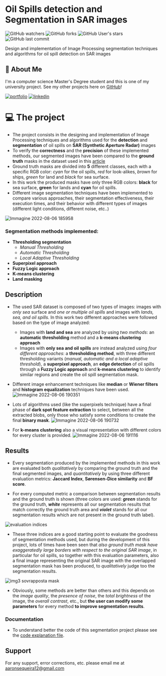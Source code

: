 # Oil Spills detection and Segmentation in SAR images


![GitHub watchers](https://img.shields.io/github/watchers/d-elicio/Oil-Spill-Detection-in-SAR-images?style=social)
![GitHub forks](https://img.shields.io/github/forks/d-elicio/Oil-Spill-Detection-in-SAR-images?style=social)
![GitHub User's stars](https://img.shields.io/github/stars/d-elicio?style=social)
![GitHub last commit](https://img.shields.io/github/last-commit/d-elicio/Oil-Spill-Detection-in-SAR-images)

Design and implementation of Image Processing segmentation
techniques and algorithms for oil spill detection on SAR images
## 🚀 About Me
I'm a computer science Master's Degree student and this is one of my university project. 
See my other projects here on [GitHub](https://github.com/d-elicio)!

[![portfolio](https://img.shields.io/badge/my_portfolio-000?style=for-the-badge&logo=ko-fi&logoColor=white)](https://d-elicio.github.io)
[![linkedin](https://img.shields.io/badge/linkedin-0A66C2?style=for-the-badge&logo=linkedin&logoColor=white)](https://www.linkedin.com/in/domenico-elicio/)


# 💻 The project

- The project consists in the designing and implementation of Image Processing techniques and algorithms used for the **detection** and **segmentation** of oil spills on **SAR (Synthetic Aperture Radar)** images
- To verify the **correctness** and the **precision** of these implemented methods, our segmented images have been compared to the **ground truth** masks in the dataset used in this [article](https://www.researchgate.net/publication/334715725_Oil_Spill_Identification_from_Satellite_Images_Using_Deep_Neural_Networks)
- Ground truth masks are divided into **5** different classes, each with a specific RGB color: *cyan* for the oil spills, *red* for look-alikes, *brown* for ships, *green* for land and *black* for sea surface.  
- In this work the produced masks have only three RGB colors: **black** for sea surface, **green** for lands and **cyan** for oil spills.
- Different image segmentation techniques have been implemented to compare various approaches, their segmentation effectiveness, their execution times, and their behavior with different types of images (different light conditions, different noise, etc..)

![Immagine 2022-08-06 185958](https://user-images.githubusercontent.com/96207365/183258716-74fe57a6-8c97-4d98-97e3-ff2ea7b8d79a.jpg)

### Segmentation methods implemented:
- **Thresholding segmentation**
    - *Manual Thresholding*
    - *Automatic Thresholding*
    - *Local Adaptive Thresholding*
- **Superpixel approach**
- **Fuzzy Logic approach**
- **K-means clustering**
- **Land masking**  

## Description

- The used SAR dataset is composed of two types of images: images with *only sea* surface and *one or multiple oil spills* and images with *lands, sea, and oil spills.* In this work two different approaches were followed based on the type of image analyzed:
    - Images with **land and sea** are analyzed by using *two methods*: an **automatic thresholding** method and a **k-means clustering approach**
    - Images with **only sea and oil spills** are instead analyzed using *four different approaches*: a **thresholding method**, with three different thresholding variants (*manual, automatic and a local adaptive threshold*), a **superpixel approach**, an **edge detection** of oil spills through a **Fuzzy Logic approach** and **k-means clustering** to identify similar regions and create the oil spill segmentation mask.

- Different image enhancement techniques like **median** or **Wiener filters** and **histogram equalization** techniques have been used.
![Immagine 2022-08-06 190351](https://user-images.githubusercontent.com/96207365/183258816-0881c834-f437-41d3-a101-a8582dba555a.jpg)

- Lots of algorithms used (like the superpixels technique) have a final phase of **dark spot feature extraction** to select, between all the extracted blobs, only those who satisfy some conditions to create the final **binary mask**.
![Immagine 2022-08-06 190732](https://user-images.githubusercontent.com/96207365/183258954-a0a04656-32d4-42a1-9884-b0668dc1b379.jpg)

- For **k-means clustering** also a visual representation with different colors for every cluster is provided.
![Immagine 2022-08-06 191116](https://user-images.githubusercontent.com/96207365/183259085-7a9be686-348b-4d3c-b775-c34ce0133a80.jpg)


## Results
- Every segmentation produced by the implemented methods in this work are evaluated both *qualitatively* by comparing the ground truth and the final segmented images, and *quantitatively* by using three different evaluation metrics: **Jaccard Index**, **Sørensen-Dice similarity** and **BF score**. 

- For every computed metric a comparison between segmentation results and the ground truth is shown (three colors are used: ***green*** stands for the ground truth, ***white*** represents all our segmentation results that match correctly the ground truth area and ***violet*** stands for all our segmentation results which are not present in the ground truth label).

![evaluation indices](https://user-images.githubusercontent.com/96207365/185741928-d8a9379d-d6f7-490b-8694-4d1b32435daf.jpg)

- These three indices are a good starting point to evaluate the goodness of segmentation methods used, but during the development of this project, lots of times have been seen that *also ground truth mask have exaggeratedly large borders with respect to the original SAR image*, in particular for oil spills, so together with this evaluation parameters, also a final image representing the original SAR image with the overlapped segmentation mask has been produced, to *qualitatively* judge too the segmentation results. 

![img3 sovrapposta mask](https://user-images.githubusercontent.com/96207365/185742093-b89e98e3-aa9e-43fa-9b67-394317a99cc7.jpg)

- Obviously, some methods are better than others and this depends on the *image quality*, the *presence of noise*, the *total brightness* of the image, the *overall contrast*, etc., but **the user can modify some parameters** for every method **to improve segmentation results**.

### Documentation

- To understand better the code of this segmentation project please see the [code explanation file](https://github.com/d-elicio/Oil-Spill-Detection-in-SAR-images/blob/main/Code%20explanation%20(technical%20implementation).pdf).

## Support

For any support, error corrections, etc. please email me at aaronsequeira12@gmail.com

